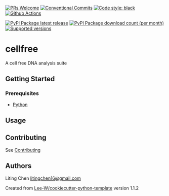 [![PRs Welcome](https://img.shields.io/badge/PRs-welcome-brightgreen.svg?style=flat-square)](http://makeapullrequest.com)
[![Conventional Commits](https://img.shields.io/badge/Conventional%20Commits-1.0.0-yellow.svg?style=flat-square)](https://conventionalcommits.org)
[![Code style: black](https://img.shields.io/badge/code%20style-black-000000.svg)](https://github.com/psf/black)
[![Github Actions](https://github.com/zztin/cellfree/actions/workflows/python-check.yaml/badge.svg)](https://github.com/zztin/cellfree/wayback-machine-saver/actions/workflows/python-check.yaml)

[![PyPI Package latest release](https://img.shields.io/pypi/v/cellfree.svg?style=flat-square)](https://pypi.org/project/cellfree/)
[![PyPI Package download count (per month)](https://img.shields.io/pypi/dm/cellfree?style=flat-square)](https://pypi.org/project/cellfree/)
[![Supported versions](https://img.shields.io/pypi/pyversions/cellfree.svg?style=flat-square)](https://pypi.org/project/cellfree/)


# cellfree

A cell free DNA analysis suite

## Getting Started

### Prerequisites
* [Python](https://www.python.org/downloads/)

## Usage


## Contributing
See [Contributing](contributing.md)

## Authors
Liting Chen <litingchen16@gmail.com>


Created from [Lee-W/cookiecutter-python-template](https://github.com/Lee-W/cookiecutter-python-template/tree/1.1.2) version 1.1.2
